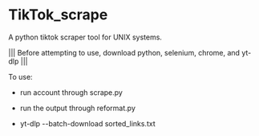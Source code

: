 # TikTok_scrape
A python tiktok scraper tool for UNIX systems. 

||| Before attempting to use, download python, selenium, chrome, and yt-dlp |||



To use:

- run account through scrape.py 

- run the output through reformat.py

- yt-dlp --batch-download sorted_links.txt
